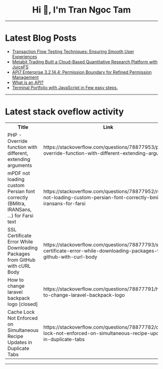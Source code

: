 <h1 align="center">Hi 👋, I'm Tran Ngoc Tam</h1>

---

# Latest Blog Posts 
<!-- BLOG-POST-LIST:START -->
- [Transaction Flow Testing Techniques: Ensuring Smooth User Experiences](https://dev.to/robort_smith/transaction-flow-testing-techniques-ensuring-smooth-user-experiences-3efb)
- [Metabit Trading Built a Cloud-Based Quantitative Research Platform with JuiceFS](https://dev.to/tonybarber2/metabit-trading-built-a-cloud-based-quantitative-research-platform-with-juicefs-21c5)
- [API7 Enterprise 3.2.14.4: Permission Boundary for Refined Permission Management](https://dev.to/api7/api7-enterprise-32144-permission-boundary-for-refined-permission-management-hni)
- [What is an API?](https://dev.to/icodemechanic/what-is-an-api-46c9)
- [Terminal Portfolio with JavaScript in Few easy steps.](https://dev.to/sanjoypaul/terminal-portfolio-with-javascript-in-few-easy-steps-57on)
<!-- BLOG-POST-LIST:END -->

---

# Latest stack oveflow activity
<table>
  <tr><th>Title</th><th>Link</th></tr>
  <!-- STACKOVERFLOW:START --><tr><td>PHP - Override function with different, extending arguments</td><td>https://stackoverflow.com/questions/78877953/php-override-function-with-different-extending-arguments</td></tr><tr><td>mPDF not loading custom Persian font correctly &lpar;BMitra, IRANSans, ...&rpar; for Farsi text</td><td>https://stackoverflow.com/questions/78877952/mpdf-not-loading-custom-persian-font-correctly-bmitra-iransans-for-farsi</td></tr><tr><td>SSL Certificate Error While Downloading Packages from GitHub with cURL Body</td><td>https://stackoverflow.com/questions/78877793/ssl-certificate-error-while-downloading-packages-from-github-with-curl-body</td></tr><tr><td>How to change laravel backpack logo [closed]</td><td>https://stackoverflow.com/questions/78877791/how-to-change-laravel-backpack-logo</td></tr><tr><td>Cache Lock Not Enforced on Simultaneous Recipe Updates in Duplicate Tabs</td><td>https://stackoverflow.com/questions/78877782/cache-lock-not-enforced-on-simultaneous-recipe-updates-in-duplicate-tabs</td></tr><!-- STACKOVERFLOW:END -->
</table>

---


